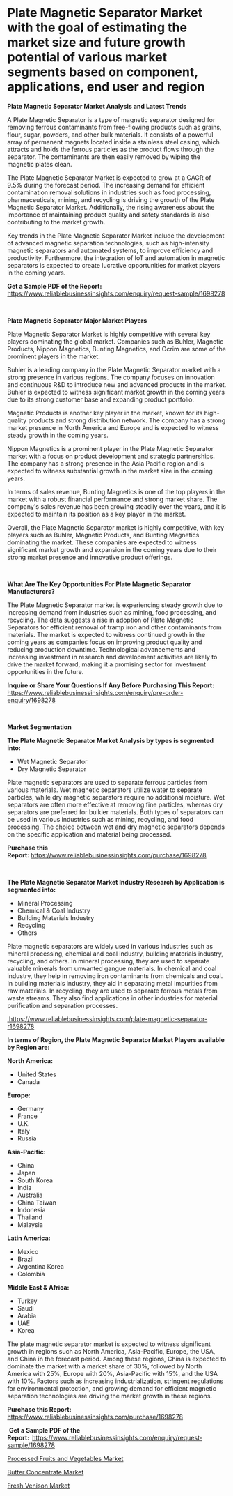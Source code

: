 <p><h1>Plate Magnetic Separator Market with the goal of estimating the market size and future growth potential of various market segments based on component, applications, end user and region</h1></p><p><strong>Plate Magnetic Separator Market Analysis and Latest Trends</strong></p>
<p><p>A Plate Magnetic Separator is a type of magnetic separator designed for removing ferrous contaminants from free-flowing products such as grains, flour, sugar, powders, and other bulk materials. It consists of a powerful array of permanent magnets located inside a stainless steel casing, which attracts and holds the ferrous particles as the product flows through the separator. The contaminants are then easily removed by wiping the magnetic plates clean.</p><p>The Plate Magnetic Separator Market is expected to grow at a CAGR of 9.5% during the forecast period. The increasing demand for efficient contamination removal solutions in industries such as food processing, pharmaceuticals, mining, and recycling is driving the growth of the Plate Magnetic Separator Market. Additionally, the rising awareness about the importance of maintaining product quality and safety standards is also contributing to the market growth.</p><p>Key trends in the Plate Magnetic Separator Market include the development of advanced magnetic separation technologies, such as high-intensity magnetic separators and automated systems, to improve efficiency and productivity. Furthermore, the integration of IoT and automation in magnetic separators is expected to create lucrative opportunities for market players in the coming years.</p></p>
<p><strong>Get a Sample PDF of the Report:&nbsp;</strong> <a href="https://www.reliablebusinessinsights.com/enquiry/request-sample/1698278">https://www.reliablebusinessinsights.com/enquiry/request-sample/1698278</a></p>
<p>&nbsp;</p>
<p><strong>Plate Magnetic Separator Major Market Players</strong></p>
<p><p>Plate Magnetic Separator Market is highly competitive with several key players dominating the global market. Companies such as Buhler, Magnetic Products, Nippon Magnetics, Bunting Magnetics, and Ocrim are some of the prominent players in the market.</p><p>Buhler is a leading company in the Plate Magnetic Separator market with a strong presence in various regions. The company focuses on innovation and continuous R&D to introduce new and advanced products in the market. Buhler is expected to witness significant market growth in the coming years due to its strong customer base and expanding product portfolio.</p><p>Magnetic Products is another key player in the market, known for its high-quality products and strong distribution network. The company has a strong market presence in North America and Europe and is expected to witness steady growth in the coming years.</p><p>Nippon Magnetics is a prominent player in the Plate Magnetic Separator market with a focus on product development and strategic partnerships. The company has a strong presence in the Asia Pacific region and is expected to witness substantial growth in the market size in the coming years.</p><p>In terms of sales revenue, Bunting Magnetics is one of the top players in the market with a robust financial performance and strong market share. The company's sales revenue has been growing steadily over the years, and it is expected to maintain its position as a key player in the market.</p><p>Overall, the Plate Magnetic Separator market is highly competitive, with key players such as Buhler, Magnetic Products, and Bunting Magnetics dominating the market. These companies are expected to witness significant market growth and expansion in the coming years due to their strong market presence and innovative product offerings.</p></p>
<p>&nbsp;</p>
<p><strong>What Are The Key Opportunities For Plate Magnetic Separator Manufacturers?</strong></p>
<p><p>The Plate Magnetic Separator market is experiencing steady growth due to increasing demand from industries such as mining, food processing, and recycling. The data suggests a rise in adoption of Plate Magnetic Separators for efficient removal of tramp iron and other contaminants from materials. The market is expected to witness continued growth in the coming years as companies focus on improving product quality and reducing production downtime. Technological advancements and increasing investment in research and development activities are likely to drive the market forward, making it a promising sector for investment opportunities in the future.</p></p>
<p><strong>Inquire or Share Your Questions If Any Before Purchasing This Report:</strong> <a href="https://www.reliablebusinessinsights.com/enquiry/pre-order-enquiry/1698278">https://www.reliablebusinessinsights.com/enquiry/pre-order-enquiry/1698278</a></p>
<p>&nbsp;</p>
<p><strong>Market Segmentation</strong></p>
<p><strong>The Plate Magnetic Separator Market Analysis by types is segmented into:</strong></p>
<p><ul><li>Wet Magnetic Separator</li><li>Dry Magnetic Separator</li></ul></p>
<p><p>Plate magnetic separators are used to separate ferrous particles from various materials. Wet magnetic separators utilize water to separate particles, while dry magnetic separators require no additional moisture. Wet separators are often more effective at removing fine particles, whereas dry separators are preferred for bulkier materials. Both types of separators can be used in various industries such as mining, recycling, and food processing. The choice between wet and dry magnetic separators depends on the specific application and material being processed.</p></p>
<p><strong>Purchase this Report:&nbsp;</strong><a href="https://www.reliablebusinessinsights.com/purchase/1698278">https://www.reliablebusinessinsights.com/purchase/1698278</a></p>
<p>&nbsp;</p>
<p><strong>The Plate Magnetic Separator Market Industry Research by Application is segmented into:</strong></p>
<p><ul><li>Mineral Processing</li><li>Chemical & Coal Industry</li><li>Building Materials Industry</li><li>Recycling</li><li>Others</li></ul></p>
<p><p>Plate magnetic separators are widely used in various industries such as mineral processing, chemical and coal industry, building materials industry, recycling, and others. In mineral processing, they are used to separate valuable minerals from unwanted gangue materials. In chemical and coal industry, they help in removing iron contaminants from chemicals and coal. In building materials industry, they aid in separating metal impurities from raw materials. In recycling, they are used to separate ferrous metals from waste streams. They also find applications in other industries for material purification and separation processes.</p></p>
<p><a href="https://www.reliablebusinessinsights.com/plate-magnetic-separator-r1698278">&nbsp;https://www.reliablebusinessinsights.com/plate-magnetic-separator-r1698278</a></p>
<p><strong>In terms of Region, the Plate Magnetic Separator Market Players available by Region are:</strong></p>
<p>
    <p> <strong> North America: </strong>
        <ul>
            <li>United States</li>
            <li>Canada</li>
        </ul>
        </p> 
    <p> <strong> Europe: </strong>
        <ul>
            <li>Germany</li>
            <li>France</li>
            <li>U.K.</li>
            <li>Italy</li>
            <li>Russia</li>
        </ul>
        </p> 
    <p> <strong> Asia-Pacific: </strong>
        <ul>
            <li>China</li>
            <li>Japan</li>
            <li>South Korea</li>
            <li>India</li>
            <li>Australia</li>
            <li>China Taiwan</li>
            <li>Indonesia</li>
            <li>Thailand</li>
            <li>Malaysia</li>
        </ul>
        </p> 
    <p> <strong> Latin America: </strong>
        <ul>
            <li>Mexico</li>
            <li>Brazil</li>
            <li>Argentina Korea</li>
            <li>Colombia</li>
        </ul>
        </p> 
    <p> <strong> Middle East & Africa: </strong>
        <ul>
            <li>Turkey</li>
            <li>Saudi</li>
            <li>Arabia</li>
            <li>UAE</li>
            <li>Korea</li>
        </ul>
    </p>
    </p>
<p><p>The plate magnetic separator market is expected to witness significant growth in regions such as North America, Asia-Pacific, Europe, the USA, and China in the forecast period. Among these regions, China is expected to dominate the market with a market share of 30%, followed by North America with 25%, Europe with 20%, Asia-Pacific with 15%, and the USA with 10%. Factors such as increasing industrialization, stringent regulations for environmental protection, and growing demand for efficient magnetic separation technologies are driving the market growth in these regions.</p></p>
<p><strong>Purchase this Report: </strong><a href="https://www.reliablebusinessinsights.com/purchase/1698278">https://www.reliablebusinessinsights.com/purchase/1698278</a></p>
<p>&nbsp;<strong>Get a Sample PDF of the Report:&nbsp;&nbsp;</strong><a href="https://www.reliablebusinessinsights.com/enquiry/request-sample/1698278">https://www.reliablebusinessinsights.com/enquiry/request-sample/1698278</a></p>
<p><strong></strong></p>
<p><p><a href="https://github.com/RickHolmes3/Market-Research-Report-List-5/blob/main/processed-fruits-and-vegetables-market.md">Processed Fruits and Vegetables Market</a></p><p><a href="https://github.com/Krish2023na/Market-Research-Report-List-5/blob/main/butter-concentrate-market.md">Butter Concentrate Market</a></p><p><a href="https://github.com/bmorecock/Market-Research-Report-List-4/blob/main/fresh-venison-market.md">Fresh Venison Market</a></p></p>